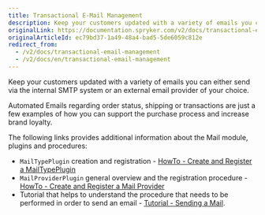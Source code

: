```yaml
---
title: Transactional E-Mail Management
description: Keep your customers updated with a variety of emails you can either send via the internal SMTP system or an external email provider of your choice.
originalLink: https://documentation.spryker.com/v2/docs/transactional-email-management
originalArticleId: ec79bd37-1a49-48a4-bad5-5de6059c812e
redirect_from:
  - /v2/docs/transactional-email-management
  - /v2/docs/en/transactional-email-management
---
```


Keep your customers updated with a variety of emails you can either send via the internal SMTP system or an external email provider of your choice. 

Automated Emails regarding order status, shipping or transactions are just a few examples of how you can support the purchase process and increase brand loyalty.

The following links provides additional information about the Mail module, plugins and procedures: 

*  `MailTypePlugin` creation and  registration -  [HowTo - Create and Register a MailTypePlugin](/docs/scos/dev/tutorials/201903.0/howtos/howto-create-and-register-a-mailtypeplugin.html)
*  `MailProviderPlugin` general overview and the registration procedure - [HowTo - Create and Register a Mail Provider](/docs/scos/dev/tutorials/201903.0/howtos/howto-create-and-register-a-mail-provider.html)
*  Tutorial that helps to understand the procedure that needs to be performed in order to send an email - [Tutorial - Sending a Mail](https://documentation.spryker.com/v2/docs/mail_how_to_send).
